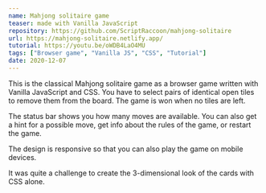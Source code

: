 ```yaml
---
name: Mahjong solitaire game
teaser: made with Vanilla JavaScript
repository: https://github.com/ScriptRaccoon/mahjong-solitaire
url: https://mahjong-solitaire.netlify.app/
tutorial: https://youtu.be/oWDB4LaO4MU
tags: ["Browser game", "Vanilla JS", "CSS", "Tutorial"]
date: 2020-12-07
---
```


This is the classical Mahjong solitaire game as a browser game written with Vanilla JavaScript and CSS. You have to select pairs of identical open tiles to remove them from the board. The game is won when no tiles are left.

The status bar shows you how many moves are available. You can also get a hint for a possible move, get info about the rules of the game, or restart the game.

The design is responsive so that you can also play the game on mobile devices.

It was quite a challenge to create the 3-dimensional look of the cards with CSS alone.

